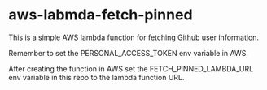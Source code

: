 # aws-labmda-fetch-pinned

This is a simple AWS lambda function for fetching Github user information.

Remember to set the PERSONAL_ACCESS_TOKEN env variable in AWS.

After creating the function in AWS set the FETCH_PINNED_LAMBDA_URL env variable in this repo to the lambda function URL.
